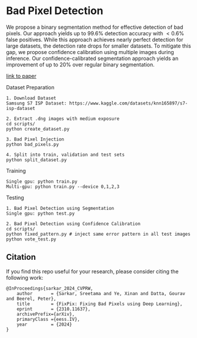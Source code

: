 # Bad Pixel Detection

We propose a binary segmentation method for effective detection of bad pixels. Our approach yields up to 99.6\% detection accuracy with ${<}0.6\%$ false positives. While this approach achieves nearly perfect detection for large datasets, the detection rate drops for smaller datasets. To mitigate this gap, we propose confidence calibration using multiple images during inference. Our confidence-calibrated segmentation approach yields an improvement of up to 20\% over regular binary segmentation. 

[link to paper](https://arxiv.org/pdf/2402.05521.pdf)

Dataset Preparation
```
1. Download Dataset
Samsung S7 ISP Dataset: https://www.kaggle.com/datasets/knn165897/s7-isp-dataset

2. Extract .dng images with medium exposure
cd scripts/
python create_dataset.py

3. Bad Pixel Injection
python bad_pixels.py

4. Split into train, validation and test sets
python split_dataset.py 
``` 

Training
```
Single gpu: python train.py
Multi-gpu: python train.py --device 0,1,2,3

```

Testing 
```
1. Bad Pixel Detection using Segmentation
Single gpu: python test.py

2. Bad Pixel Detection using Confidence Calibration
cd scripts/
python fixed_pattern.py # inject same error pattern in all test images
python vote_test.py
```

## Citation
If you find this repo useful for your research, please consider citing the following work:
```
@InProceedings{sarkar_2024_CVPRW,
    author       = {Sarkar, Sreetama and Ye, Xinan and Datta, Gourav and Beerel, Peter},
    title        = {FixPix: Fixing Bad Pixels using Deep Learning}, 
    eprint       = {2310.11637},
    archivePrefix={arXiv},
    primaryClass ={eess.IV},
    year         = {2024}
}
```
